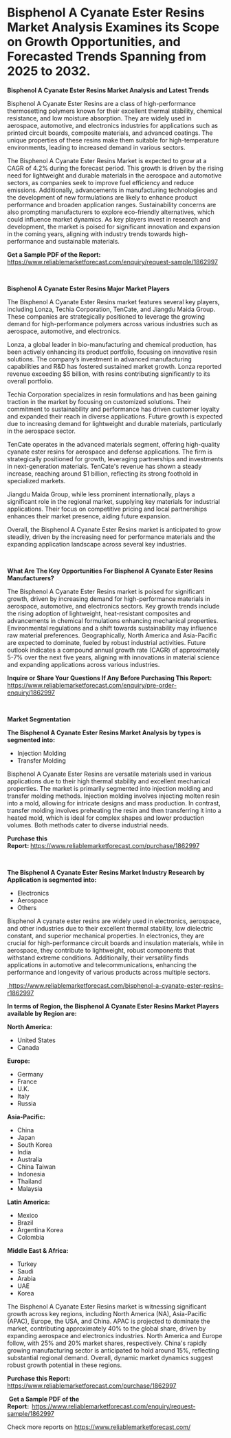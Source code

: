 <p><h1>Bisphenol A Cyanate Ester Resins Market Analysis Examines its Scope on Growth Opportunities, and Forecasted Trends Spanning from 2025 to 2032.</h1></p><p><strong>Bisphenol A Cyanate Ester Resins Market Analysis and Latest Trends</strong></p>
<p><p>Bisphenol A Cyanate Ester Resins are a class of high-performance thermosetting polymers known for their excellent thermal stability, chemical resistance, and low moisture absorption. They are widely used in aerospace, automotive, and electronics industries for applications such as printed circuit boards, composite materials, and advanced coatings. The unique properties of these resins make them suitable for high-temperature environments, leading to increased demand in various sectors.</p><p>The Bisphenol A Cyanate Ester Resins Market is expected to grow at a CAGR of 4.2% during the forecast period. This growth is driven by the rising need for lightweight and durable materials in the aerospace and automotive sectors, as companies seek to improve fuel efficiency and reduce emissions. Additionally, advancements in manufacturing technologies and the development of new formulations are likely to enhance product performance and broaden application ranges. Sustainability concerns are also prompting manufacturers to explore eco-friendly alternatives, which could influence market dynamics. As key players invest in research and development, the market is poised for significant innovation and expansion in the coming years, aligning with industry trends towards high-performance and sustainable materials.</p></p>
<p><strong>Get a Sample PDF of the Report:&nbsp;</strong> <a href="https://www.reliablemarketforecast.com/enquiry/request-sample/1862997?utm_campaign=2472&utm_medium=2&utm_source=Github&utm_content=ia&utm_term=03042025&utm_id=bisphenol-a-cyanate-ester-resins">https://www.reliablemarketforecast.com/enquiry/request-sample/1862997</a></p>
<p>&nbsp;</p>
<p><strong>Bisphenol A Cyanate Ester Resins Major Market Players</strong></p>
<p><p>The Bisphenol A Cyanate Ester Resins market features several key players, including Lonza, Techia Corporation, TenCate, and Jiangdu Maida Group. These companies are strategically positioned to leverage the growing demand for high-performance polymers across various industries such as aerospace, automotive, and electronics.</p><p>Lonza, a global leader in bio-manufacturing and chemical production, has been actively enhancing its product portfolio, focusing on innovative resin solutions. The company’s investment in advanced manufacturing capabilities and R&D has fostered sustained market growth. Lonza reported revenue exceeding $5 billion, with resins contributing significantly to its overall portfolio.</p><p>Techia Corporation specializes in resin formulations and has been gaining traction in the market by focusing on customized solutions. Their commitment to sustainability and performance has driven customer loyalty and expanded their reach in diverse applications. Future growth is expected due to increasing demand for lightweight and durable materials, particularly in the aerospace sector.</p><p>TenCate operates in the advanced materials segment, offering high-quality cyanate ester resins for aerospace and defense applications. The firm is strategically positioned for growth, leveraging partnerships and investments in next-generation materials. TenCate's revenue has shown a steady increase, reaching around $1 billion, reflecting its strong foothold in specialized markets.</p><p>Jiangdu Maida Group, while less prominent internationally, plays a significant role in the regional market, supplying key materials for industrial applications. Their focus on competitive pricing and local partnerships enhances their market presence, aiding future expansion.</p><p>Overall, the Bisphenol A Cyanate Ester Resins market is anticipated to grow steadily, driven by the increasing need for performance materials and the expanding application landscape across several key industries.</p></p>
<p>&nbsp;</p>
<p><strong>What Are The Key Opportunities For Bisphenol A Cyanate Ester Resins Manufacturers?</strong></p>
<p><p>The Bisphenol A Cyanate Ester Resins market is poised for significant growth, driven by increasing demand for high-performance materials in aerospace, automotive, and electronics sectors. Key growth trends include the rising adoption of lightweight, heat-resistant composites and advancements in chemical formulations enhancing mechanical properties. Environmental regulations and a shift towards sustainability may influence raw material preferences. Geographically, North America and Asia-Pacific are expected to dominate, fueled by robust industrial activities. Future outlook indicates a compound annual growth rate (CAGR) of approximately 5-7% over the next five years, aligning with innovations in material science and expanding applications across various industries.</p></p>
<p><strong>Inquire or Share Your Questions If Any Before Purchasing This Report:</strong> <a href="https://www.reliablemarketforecast.com/enquiry/pre-order-enquiry/1862997?utm_campaign=2472&utm_medium=2&utm_source=Github&utm_content=ia&utm_term=03042025&utm_id=bisphenol-a-cyanate-ester-resins">https://www.reliablemarketforecast.com/enquiry/pre-order-enquiry/1862997</a></p>
<p>&nbsp;</p>
<p><strong>Market Segmentation</strong></p>
<p><strong>The Bisphenol A Cyanate Ester Resins Market Analysis by types is segmented into:</strong></p>
<p><ul><li>Injection Molding</li><li>Transfer Molding</li></ul></p>
<p><p>Bisphenol A Cyanate Ester Resins are versatile materials used in various applications due to their high thermal stability and excellent mechanical properties. The market is primarily segmented into injection molding and transfer molding methods. Injection molding involves injecting molten resin into a mold, allowing for intricate designs and mass production. In contrast, transfer molding involves preheating the resin and then transferring it into a heated mold, which is ideal for complex shapes and lower production volumes. Both methods cater to diverse industrial needs.</p></p>
<p><strong>Purchase this Report:&nbsp;</strong><a href="https://www.reliablemarketforecast.com/purchase/1862997?utm_campaign=2472&utm_medium=2&utm_source=Github&utm_content=ia&utm_term=03042025&utm_id=bisphenol-a-cyanate-ester-resins">https://www.reliablemarketforecast.com/purchase/1862997</a></p>
<p>&nbsp;</p>
<p><strong>The Bisphenol A Cyanate Ester Resins Market Industry Research by Application is segmented into:</strong></p>
<p><ul><li>Electronics</li><li>Aerospace</li><li>Others</li></ul></p>
<p><p>Bisphenol A cyanate ester resins are widely used in electronics, aerospace, and other industries due to their excellent thermal stability, low dielectric constant, and superior mechanical properties. In electronics, they are crucial for high-performance circuit boards and insulation materials, while in aerospace, they contribute to lightweight, robust components that withstand extreme conditions. Additionally, their versatility finds applications in automotive and telecommunications, enhancing the performance and longevity of various products across multiple sectors.</p></p>
<p><a href="https://www.reliablemarketforecast.com/bisphenol-a-cyanate-ester-resins-r1862997?utm_campaign=2472&utm_medium=2&utm_source=Github&utm_content=ia&utm_term=03042025&utm_id=bisphenol-a-cyanate-ester-resins">&nbsp;https://www.reliablemarketforecast.com/bisphenol-a-cyanate-ester-resins-r1862997</a></p>
<p><strong>In terms of Region, the Bisphenol A Cyanate Ester Resins Market Players available by Region are:</strong></p>
<p>
    <p> <strong> North America: </strong>
        <ul>
            <li>United States</li>
            <li>Canada</li>
        </ul>
        </p> 
    <p> <strong> Europe: </strong>
        <ul>
            <li>Germany</li>
            <li>France</li>
            <li>U.K.</li>
            <li>Italy</li>
            <li>Russia</li>
        </ul>
        </p> 
    <p> <strong> Asia-Pacific: </strong>
        <ul>
            <li>China</li>
            <li>Japan</li>
            <li>South Korea</li>
            <li>India</li>
            <li>Australia</li>
            <li>China Taiwan</li>
            <li>Indonesia</li>
            <li>Thailand</li>
            <li>Malaysia</li>
        </ul>
        </p> 
    <p> <strong> Latin America: </strong>
        <ul>
            <li>Mexico</li>
            <li>Brazil</li>
            <li>Argentina Korea</li>
            <li>Colombia</li>
        </ul>
        </p> 
    <p> <strong> Middle East & Africa: </strong>
        <ul>
            <li>Turkey</li>
            <li>Saudi</li>
            <li>Arabia</li>
            <li>UAE</li>
            <li>Korea</li>
        </ul>
    </p>
    </p>
<p><p>The Bisphenol A Cyanate Ester Resins market is witnessing significant growth across key regions, including North America (NA), Asia-Pacific (APAC), Europe, the USA, and China. APAC is projected to dominate the market, contributing approximately 40% to the global share, driven by expanding aerospace and electronics industries. North America and Europe follow, with 25% and 20% market shares, respectively. China's rapidly growing manufacturing sector is anticipated to hold around 15%, reflecting substantial regional demand. Overall, dynamic market dynamics suggest robust growth potential in these regions.</p></p>
<p><strong>Purchase this Report: </strong><a href="https://www.reliablemarketforecast.com/purchase/1862997?utm_campaign=2472&utm_medium=2&utm_source=Github&utm_content=ia&utm_term=03042025&utm_id=bisphenol-a-cyanate-ester-resins">https://www.reliablemarketforecast.com/purchase/1862997</a></p>
<p>&nbsp;<strong>Get a Sample PDF of the Report:&nbsp;&nbsp;</strong><a href="https://www.reliablemarketforecast.com/enquiry/request-sample/1862997?utm_campaign=2472&utm_medium=2&utm_source=Github&utm_content=ia&utm_term=03042025&utm_id=bisphenol-a-cyanate-ester-resins">https://www.reliablemarketforecast.com/enquiry/request-sample/1862997</a></p>
<p><strong></strong></p>
<p>Check more reports on <a href="https://www.reliablemarketforecast.com/?utm_campaign=2472&utm_medium=2&utm_source=Github&utm_content=ia&utm_term=03042025&utm_id=bisphenol-a-cyanate-ester-resins">https://www.reliablemarketforecast.com/</a></p>